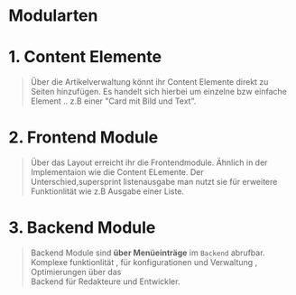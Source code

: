 # Modularten

# 1. Content Elemente
> Über die Artikelverwaltung
> könnt ihr Content Elemente
> direkt zu Seiten hinzufügen.
> Es handelt sich hierbei um einzelne
> bzw einfache Element .. z.B einer "Card mit Bild und Text".


# 2. Frontend Module
> Über das Layout erreicht ihr
> die Frontendmodule.
> Ähnlich in der Implementaion wie die
> Content ELemente. Der Unterschied,supersprint listenausgabe man nutzt sie
> für erweitere Funktionlität wie z.B  Ausgabe einer Liste.
>

# 3. Backend Module
> Backend Module sind **über Menüeinträge** im
> ``Backend`` abrufbar.
> Komplexe funktionlität , für konfigurationen
> und Verwaltung , Optimierungen über das  
> Backend für Redakteure und Entwickler.

